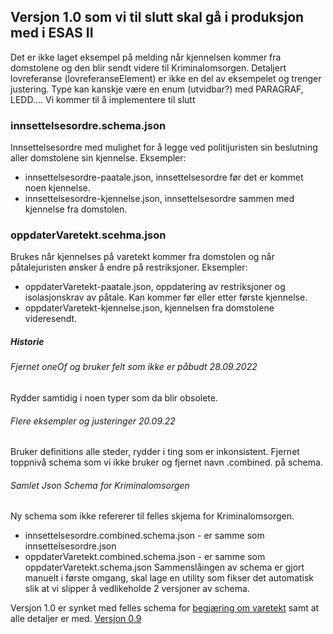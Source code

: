 ## Versjon 1.0 som vi til slutt skal gå i produksjon med i ESAS II
Det er ikke laget eksempel på melding når kjennelsen kommer fra domstolene og den blir sendt videre til Kriminalomsorgen.
Detaljert lovreferanse (lovreferanseElement) er ikke en del av eksempelet og trenger justering. Type kan kanskje være en enum (utvidbar?) med PARAGRAF, LEDD....
Vi kommer til å implementere til slutt 

### innsettelsesordre.schema.json
Innsettelsesordre med mulighet for å legge ved politijuristen sin beslutning aller domstolene sin kjennelse.
Eksempler:
* innsettelsesordre-paatale.json, innsettelsesordre før det er kommet noen kjennelse.
* innsettelsesordre-kjennelse.json, innsettelsesordre sammen med kjennelse fra domstolen.

### oppdaterVaretekt.scehma.json
Brukes når kjennelses på varetekt kommer fra domstolen og når påtalejuristen ønsker å endre på restriksjoner.
Eksempler:
* oppdaterVaretekt-paatale.json, oppdatering av restriksjoner og isolasjonskrav av påtale. Kan kommer før eller etter første kjennelse.
* oppdaterVaretekt-kjennelse.json, kjennelsen fra domstolene videresendt.

##### Historie

###### Fjernet oneOf og bruker felt som ikke er påbudt 28.09.2022
Rydder samtidig i noen typer som da blir obsolete.

###### Flere eksempler og justeringer 20.09.22
Bruker definitions alle steder, rydder i ting som er inkonsistent.
Fjernet toppnivå schema som vi ikke bruker og fjernet navn .combined. på schema.

###### Samlet Json Schema for Kriminalomsorgen
Ny schema som ikke refererer til felles skjema for Kriminalomsorgen. 
* innsettelsesordre.combined.schema.json - er samme som innsettelsesordre.json
* oppdaterVaretekt.combined.schema.json - er samme som oppdaterVaretekt.schema.json
Sammenslåingen av schema er gjort manuelt i første omgang, skal lage en utility som fikser det automatisk slik at vi slipper å vedlikeholde 2 versjoner av schema.

Versjon 1.0 er synket med felles schema for [begjæring om varetekt](../../varetekt/readme.md) samt at alle detaljer er med.
[Versjon 0.9](../0.9/readme.md)